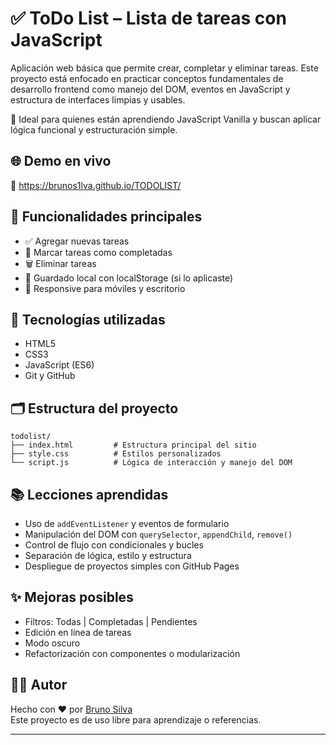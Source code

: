 # ✅ ToDo List – Lista de tareas con JavaScript

Aplicación web básica que permite crear, completar y eliminar tareas. Este proyecto está enfocado en practicar conceptos fundamentales de desarrollo frontend como manejo del DOM, eventos en JavaScript y estructura de interfaces limpias y usables.

📌 Ideal para quienes están aprendiendo JavaScript Vanilla y buscan aplicar lógica funcional y estructuración simple.

## 🌐 Demo en vivo
🔗 https://brunos1lva.github.io/TODOLIST/

## 🚀 Funcionalidades principales

- ✅ Agregar nuevas tareas
- 🔁 Marcar tareas como completadas
- 🗑️ Eliminar tareas
- 💾 Guardado local con localStorage (si lo aplicaste)
- 📱 Responsive para móviles y escritorio

## 🧠 Tecnologías utilizadas

- HTML5
- CSS3
- JavaScript (ES6)
- Git y GitHub

## 🗂️ Estructura del proyecto

```plaintext
todolist/
├── index.html         # Estructura principal del sitio
├── style.css          # Estilos personalizados
└── script.js          # Lógica de interacción y manejo del DOM
```
## 📚 Lecciones aprendidas

- Uso de `addEventListener` y eventos de formulario
- Manipulación del DOM con `querySelector`, `appendChild`, `remove()`
- Control de flujo con condicionales y bucles
- Separación de lógica, estilo y estructura
- Despliegue de proyectos simples con GitHub Pages

## ✨ Mejoras posibles

- Filtros: Todas | Completadas | Pendientes
- Edición en línea de tareas
- Modo oscuro
- Refactorización con componentes o modularización

## 👨‍💻 Autor

Hecho con ❤️ por [Bruno Silva](https://github.com/BrunoS1lva)  
Este proyecto es de uso libre para aprendizaje o referencias.

---

